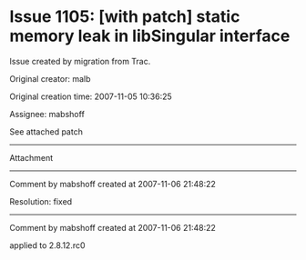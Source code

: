# Issue 1105: [with patch] static memory leak in libSingular interface

Issue created by migration from Trac.

Original creator: malb

Original creation time: 2007-11-05 10:36:25

Assignee: mabshoff

See attached patch


---

Attachment


---

Comment by mabshoff created at 2007-11-06 21:48:22

Resolution: fixed


---

Comment by mabshoff created at 2007-11-06 21:48:22

applied to 2.8.12.rc0
